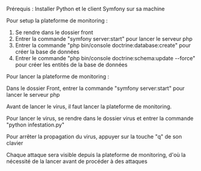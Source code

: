 Prérequis : Installer Python et le client Symfony sur sa machine

Pour setup la plateforme de monitoring :

1) Se rendre dans le dossier front
2) Entrer la commande "symfony server:start" pour lancer le serveur php
3) Entrer la commande "php bin/console doctrine:database:create" pour créer la base de données
4) Entrer le commande "php bin/console doctrine:schema:update --force" pour créer les entités de la base de données

Pour lancer la plateforme de monitoring :

Dans le dossier Front, entrer la commande "symfony server:start" pour lancer le serveur php

Avant de lancer le virus, il faut lancer la plateforme de monitoring.

Pour lancer le virus, se rendre dans le dossier virus et entrer la commande "python infestation.py"

Pour arrêter la propagation du virus, appuyer sur la touche "q" de son clavier

Chaque attaque sera visible depuis la plateforme de monitoring, d'où la nécessité de la lancer avant de procéder à des attaques
